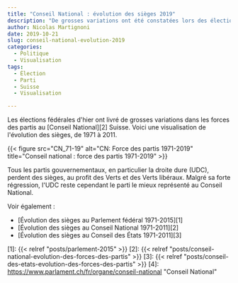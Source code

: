 ```yaml
---
title: "Conseil National : évolution des sièges 2019"
description: "De grosses variations ont été constatées lors des élections fédérales 2019 en Suisse, au profit des partis défendant la cause du climat."
author: Nicolas Martignoni
date: 2019-10-21
slug: conseil-national-evolution-2019
categories:
  - Politique
  - Visualisation
tags:
  - Élection
  - Parti
  - Suisse
  - Visualisation

---
```

Les élections fédérales d'hier ont livré de grosses variations dans les forces des partis au [Conseil National][2] Suisse. Voici une visualisation de l'évolution des sièges, de 1971 à 2011.

{{< figure src="CN_71-19" alt="CN: Force des partis 1971-2019" title="Conseil national : force des partis 1971-2019" >}}

Tous les partis gouvernementaux, en particulier la droite dure (UDC), perdent des sièges, au profit des Verts et des Verts libéraux. Malgré sa forte régression, l'UDC reste cependant le parti le mieux représenté au Conseil National.

Voir également :

- [Évolution des sièges au Parlement fédéral 1971-2015][1]
- [Évolution des sièges au Conseil National 1971-2011][2]
- [Évolution des sièges au Conseil des États 1971-2011][3]

 [1]: {{< relref "posts/parlement-2015" >}}
 [2]: {{< relref "posts/conseil-national-evolution-des-forces-des-partis" >}}
 [3]: {{< relref "posts/conseil-des-etats-evolution-des-forces-des-partis" >}}
 [4]: https://www.parlament.ch/fr/organe/conseil-national "Conseil National"

<!--more-->
